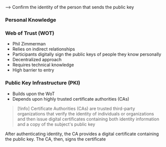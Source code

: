 --> Confirm the identity of the person that sends the public key

### **Personal Knowledge**
### **Web of Trust (WOT)**
- Phil Zimmerman
- Relies on indirect relationships
- Participants digitally sign the public keys of people they know personally
- Decentralized approach
- Requires technical knowledge
- High barrier to entry

### **Public Key Infrastructure (PKI)**
- Builds upon the WoT
- Depends upon highly trusted certificate authorities (CAs)

> [!info]
> Certificate Authorities (CAs) are trusted third-party organizations that verify the identity of individuals or organizations and then issue digital certificates containing both identity information and a copy of the subject's public key

After authenticating identity, the CA provides a digital certificate containing the public key. The CA, then, signs the certificate

